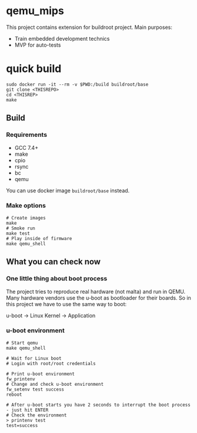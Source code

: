 # qemu_mips
This project contains extension for buildroot project.
Main purposes:
- Train embedded development technics
- MVP for auto-tests

# quick build

```
sudo docker run -it --rm -v $PWD:/build buildroot/base
git clone <THISREPO>
cd <THISREP>
make
```

## Build
### Requirements
- GCC 7.4+
- make
- cpio
- rsync
- bc
- qemu

You can use docker image `buildroot/base` instead.

### Make options
```shell
# Create images
make
# Smoke run
make test
# Play inside of firmware
make qemu_shell
```

## What you can check now
### One little thing about boot process
The project tries to reproduce real hardware (not malta) and run in QEMU. Many hardware vendors use the u-boot as bootloader for their boards.
So in this project we have to use the same way to boot:

u-boot -> Linux Kernel -> Application
### u-boot environment
```shell
# Start qemu
make qemu_shell

# Wait for Linux boot
# Login with root/root credentials

# Print u-boot environment
fw_printenv
# Change and check u-boot environment
fw_setenv test success
reboot

# After u-boot starts you have 2 seconds to interrupt the boot process - just hit ENTER
# Check the environment
> printenv test
test=success
```

